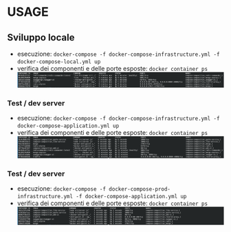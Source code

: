 # USAGE

## Sviluppo locale
- esecuzione:
`docker-compose -f docker-compose-infrastructure.yml -f docker-compose-local.yml up`
- verifica dei componenti e delle porte esposte:
`docker container ps`
![local](images/usage-local.png)

### Test / dev server
- esecuzione:
`docker-compose -f docker-compose-infrastructure.yml -f docker-compose-application.yml up`
- verifica dei componenti e delle porte esposte:
`docker container ps`
![test](images/usage-test.png)

### Test / dev server
- esecuzione:
`docker-compose -f docker-compose-prod-infrastructure.yml -f docker-compose-application.yml up`
- verifica dei componenti e delle porte esposte:
`docker container ps`
![prod](images/usage-prod.png)
